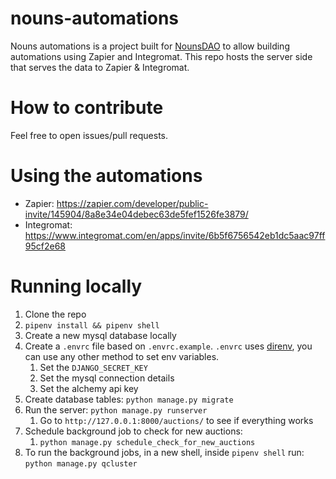# nouns-automations
Nouns automations is a project built for [NounsDAO](https://nouns.wtf/) to allow building automations using Zapier and Integromat.
This repo hosts the server side that serves the data to Zapier & Integromat.

# How to contribute
Feel free to open issues/pull requests.

# Using the automations
* Zapier: https://zapier.com/developer/public-invite/145904/8a8e34e04debec63de5fef1526fe3879/
* Integromat: https://www.integromat.com/en/apps/invite/6b5f6756542eb1dc5aac97ff95cf2e68

# Running locally
1. Clone the repo
2. `pipenv install && pipenv shell`
3. Create a new mysql database locally
4. Create a `.envrc` file based on `.envrc.example`. `.envrc` uses [direnv](https://direnv.net/), you can use any other method to set env variables.
   1. Set the `DJANGO_SECRET_KEY`
   2. Set the mysql connection details
   3. Set the alchemy api key
5. Create database tables: `python manage.py migrate`
6. Run the server: `python manage.py runserver`
   1. Go to `http://127.0.0.1:8000/auctions/` to see if everything works
7. Schedule background job to check for new auctions:
   1. `python manage.py schedule_check_for_new_auctions`
8. To run the background jobs, in a new shell, inside `pipenv shell` run: `python manage.py qcluster`
